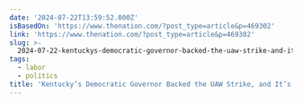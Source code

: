 ```yaml
---
date: '2024-07-22T13:59:52.000Z'
isBasedOn: 'https://www.thenation.com/?post_type=article&p=469302'
link: 'https://www.thenation.com/?post_type=article&p=469302'
slug: >-
  2024-07-22-kentuckys-democratic-governor-backed-the-uaw-strike-and-its-paying-off-or
tags:
  - labor
  - politics
title: 'Kentucky’s Democratic Governor Backed the UAW Strike, and It’s Paying Off |'
---
```

 
